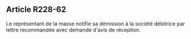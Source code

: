 Article R228-62
----
Le représentant de la masse notifie sa démission à la société débitrice par
lettre recommandée avec demande d'avis de réception.
